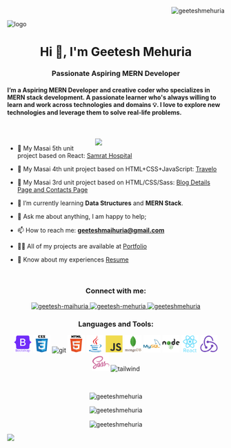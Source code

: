 <p align="right">
  <img src="https://komarev.com/ghpvc/?username=geeteshmehuria&label=Profile%20views&color=0e75b6&style=flat" alt="geeteshmehuria"/>
</p>

![logo](https://github.com/geeteshmehuria/c-sharp-samrat-2345/assets/70647591/1854e259-4daf-42b1-b12a-3dcfe97a2fbd)
<h1 align="center">Hi 👋, I'm Geetesh Mehuria</h1>
<h3 align="center">Passionate Aspiring MERN Developer</h3>

#### I’m a Aspiring MERN Developer and creative coder who specializes in MERN stack development. A passionate learner who's always willing to learn and work across technologies and domains 💡. I love to explore new technologies and leverage them to solve real-life problems.
<br/>
<br/>
<img align="right" width="300" src="https://miro.medium.com/v2/resize:fit:1400/0*NgUtI3tYLhuq5Vy0.gif" >

- 🔭 My Masai 5th unit project based on React: [Samrat Hospital](https://c-sharp-samrat.vercel.app/)
- 🔭 My Masai 4th unit project based on HTML+CSS+JavaScript: [Travelo](https://byte-harmony-2098-sandy.vercel.app/)
- 🔭 My Masai 3rd unit project based on HTML/CSS/Sass: [Blog Details Page and Contacts Page](https://stirring-croquembouche-c5740d.netlify.app/)
  
- 🌱 I’m currently learning **Data Structures** and **MERN Stack**.
- 💬 Ask me about anything, I am happy to help;
- 📫 How to reach me: **geeteshmaihuria@gmail.com**
- 👨‍💻 All of my projects are available at [Portfolio](https://geeteshmehuria.github.io/)
- 📄 Know about my experiences [Resume](https://drive.google.com/drive/folders/1-vKUTaZjPaLq0RAfeGJbrUFS1TvIXdH_?usp=sharing)

<br/>
<h3 align="center">Connect with me:</h3>
<p align="center">
  <a href="https://codepen.io/geetesh-maihuria" target="_blank" marg>
    <img src="https://raw.githubusercontent.com/rahuldkjain/github-profile-readme-generator/master/src/images/icons/Social/codepen.svg" alt="geetesh-maihuria" height="30" width="40" />
  </a>
  <a href="https://linkedin.com/in/geetesh-mehuria" target="_blank">
    <img src="https://raw.githubusercontent.com/rahuldkjain/github-profile-readme-generator/master/src/images/icons/Social/linked-in-alt.svg" alt="geetesh-mehuria" height="30" width="40" />
  </a>
  <a href="https://codesandbox.com/geeteshmehuria" target="_blank">
    <img src="https://raw.githubusercontent.com/rahuldkjain/github-profile-readme-generator/master/src/images/icons/Social/codesandbox.svg" alt="geeteshmehuria" height="30" width="40" />
  </a>
</p>

<h3 align="center">Languages and Tools:</h3>
<p align="center">
  <img src="https://raw.githubusercontent.com/devicons/devicon/master/icons/bootstrap/bootstrap-plain-wordmark.svg" alt="bootstrap" width="40" height="40"/>
  <img src="https://raw.githubusercontent.com/devicons/devicon/master/icons/css3/css3-original-wordmark.svg" alt="css3" width="40" height="40"/>
  <img src="https://www.vectorlogo.zone/logos/git-scm/git-scm-icon.svg" alt="git" width="40" height="40"/>
  <img src="https://raw.githubusercontent.com/devicons/devicon/master/icons/html5/html5-original-wordmark.svg" alt="html5" width="40" height="40"/>
  <img src="https://raw.githubusercontent.com/devicons/devicon/master/icons/java/java-original.svg" alt="java" width="40" height="40"/>
  <img src="https://raw.githubusercontent.com/devicons/devicon/master/icons/javascript/javascript-original.svg" alt="javascript" width="40" height="40"/>
  <img src="https://raw.githubusercontent.com/devicons/devicon/master/icons/mongodb/mongodb-original-wordmark.svg" alt="mongodb" width="40" height="40"/>
  <img src="https://raw.githubusercontent.com/devicons/devicon/master/icons/mysql/mysql-original-wordmark.svg" alt="mysql" width="40" height="40"/>
  <img src="https://raw.githubusercontent.com/devicons/devicon/master/icons/nodejs/nodejs-original-wordmark.svg" alt="nodejs" width="40" height="40"/>
  <img src="https://raw.githubusercontent.com/devicons/devicon/master/icons/react/react-original-wordmark.svg" alt="react" width="40" height="40"/>
  <img src="https://raw.githubusercontent.com/devicons/devicon/master/icons/redux/redux-original.svg" alt="redux" width="40" height="40"/>
  <img src="https://raw.githubusercontent.com/devicons/devicon/master/icons/sass/sass-original.svg" alt="sass" width="40" height="40"/> 
  <img src="https://www.vectorlogo.zone/logos/tailwindcss/tailwindcss-icon.svg" alt="tailwind" width="40" height="40"/>
</p>
<br/>
<p align="center">
  <img align="center" src="https://github-readme-stats.vercel.app/api/top-langs?username=geeteshmehuria&show_icons=true&locale=en&layout=compact&theme=radical" alt="geeteshmehuria" />
</p>
<p align="center">
  <img align="center" src="https://github-readme-stats.vercel.app/api?username=geeteshmehuria&show_icons=true&theme=radical" alt="geeteshmehuria" />
</p>

<p align="center">
  <img align="center" src="https://github-readme-streak-stats.herokuapp.com/?user=geeteshmehuria&theme=radical" alt="geeteshmehuria" />
</p

<p align="center">
<img src="https://raw.githubusercontent.com/Trilokia/Trilokia/379277808c61ef204768a61bbc5d25bc7798ccf1/bottom_header.svg">
</p

